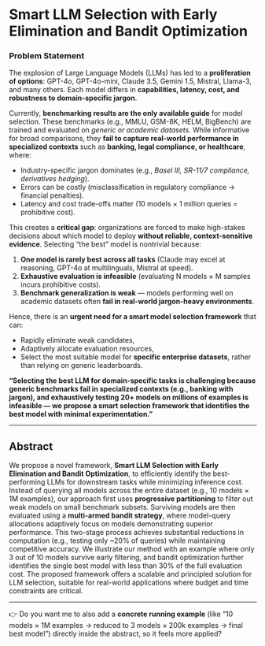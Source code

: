 

# Smart LLM Selection with Early Elimination and Bandit Optimization



### Problem Statement

The explosion of Large Language Models (LLMs) has led to a **proliferation of options**: GPT-4o, GPT-4o-mini, Claude 3.5, Gemini 1.5, Mistral, Llama-3, and many others. Each model differs in **capabilities, latency, cost, and robustness to domain-specific jargon**.

Currently, **benchmarking results are the only available guide** for model selection. These benchmarks (e.g., MMLU, GSM-8K, HELM, BigBench) are trained and evaluated on *generic or academic datasets*. While informative for broad comparisons, they **fail to capture real-world performance in specialized contexts** such as **banking, legal compliance, or healthcare**, where:

* Industry-specific jargon dominates (e.g., *Basel III, SR-11/7 compliance, derivatives hedging*).
* Errors can be costly (misclassification in regulatory compliance → financial penalties).
* Latency and cost trade-offs matter (10 models × 1 million queries = prohibitive cost).

This creates a **critical gap**: organizations are forced to make high-stakes decisions about which model to deploy **without reliable, context-sensitive evidence**. Selecting “the best” model is nontrivial because:

1. **One model is rarely best across all tasks** (Claude may excel at reasoning, GPT-4o at multilinguals, Mistral at speed).
2. **Exhaustive evaluation is infeasible** (evaluating N models × M samples incurs prohibitive costs).
3. **Benchmark generalization is weak** — models performing well on academic datasets often **fail in real-world jargon-heavy environments**.

Hence, there is an **urgent need for a smart model selection framework** that can:

* Rapidly eliminate weak candidates,
* Adaptively allocate evaluation resources,
* Select the most suitable model for **specific enterprise datasets**, rather than relying on generic leaderboards.

**“Selecting the best LLM for domain-specific tasks is challenging because generic benchmarks fail in specialized contexts (e.g., banking with jargon), and exhaustively testing 20+ models on millions of examples is infeasible — we propose a smart selection framework that identifies the best model with minimal experimentation.”**


---

## **Abstract**

We propose a novel framework, **Smart LLM Selection with Early Elimination and Bandit Optimization**, to efficiently identify the best-performing LLMs for downstream tasks while minimizing inference cost. Instead of querying all models across the entire dataset (e.g., 10 models × 1M examples), our approach first uses **progressive partitioning** to filter out weak models on small benchmark subsets. Surviving models are then evaluated using a **multi-armed bandit strategy**, where model-query allocations adaptively focus on models demonstrating superior performance. This two-stage process achieves substantial reductions in computation (e.g., testing only \~20% of queries) while maintaining competitive accuracy. We illustrate our method with an example where only 3 out of 10 models survive early filtering, and bandit optimization further identifies the single best model with less than 30% of the full evaluation cost. The proposed framework offers a scalable and principled solution for LLM selection, suitable for real-world applications where budget and time constraints are critical.

---

👉 Do you want me to also add a **concrete running example** (like “10 models × 1M examples → reduced to 3 models × 200k examples → final best model”) directly inside the abstract, so it feels more applied?
